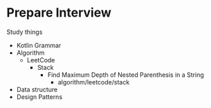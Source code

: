 # Prepare Interview

Study things 

- Kotlin Grammar
- Algorithm
    - LeetCode  
        - Stack
            - Find Maximum Depth of Nested Parenthesis in a String
                - algorithm/leetcode/stack
- Data structure
- Design Patterns

    

  
